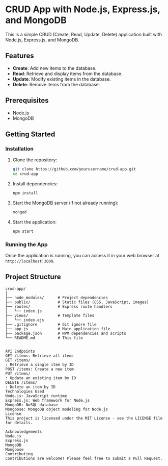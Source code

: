 # CRUD App with Node.js, Express.js, and MongoDB

This is a simple CRUD (Create, Read, Update, Delete) application built with Node.js, Express.js, and MongoDB.

## Features

- **Create**: Add new items to the database.
- **Read**: Retrieve and display items from the database.
- **Update**: Modify existing items in the database.
- **Delete**: Remove items from the database.

## Prerequisites

- Node.js
- MongoDB

## Getting Started

### Installation

1. Clone the repository:

   ```bash
   git clone https://github.com/yourusername/crud-app.git
   cd crud-app
   ```

2. Install dependencies:

   ```bash
   npm install
   ```

3. Start the MongoDB server (if not already running):

   ```bash
   mongod
   ```

4. Start the application:

   ```bash
   npm start
   ```

### Running the App

Once the application is running, you can access it in your web browser at `http://localhost:3000`.

## Project Structure

```plaintext
crud-app/
│
├── node_modules/      # Project dependencies
├── public/            # Static files (CSS, JavaScript, images)
├── routes/            # Express route handlers
│   └── index.js
├── views/             # Template files
│   └── index.ejs
├── .gitignore         # Git ignore file
├── app.js             # Main application file
├── package.json       # NPM dependencies and scripts
└── README.md          # This file


API Endpoints
GET /items: Retrieve all items
GET /items/
: Retrieve a single item by ID
POST /items: Create a new item
PUT /items/
: Update an existing item by ID
DELETE /items/
: Delete an item by ID
Technologies Used
Node.js: JavaScript runtime
Express.js: Web framework for Node.js
MongoDB: NoSQL database
Mongoose: MongoDB object modeling for Node.js
License
This project is licensed under the MIT License - see the LICENSE file for details.

Acknowledgements
Node.js
Express.js
MongoDB
Mongoose
Contributing
Contributions are welcome! Please feel free to submit a Pull Request.

```
